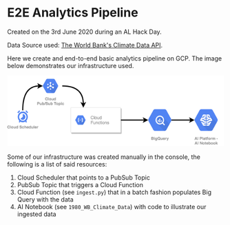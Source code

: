 # E2E Analytics Pipeline
Created on the 3rd June 2020 during an AL Hack Day.

Data Source used: [The World Bank's Climate Data API](https://datahelpdesk.worldbank.org/knowledgebase/articles/902061-climate-data-api).

Here we create and end-to-end basic analytics pipeline on GCP. The image below demonstrates our infrastructure used.

![alt text](Hack_Day_E2E.png "Basic Analytics Pipeline")

Some of our infrastructure was created manually in the console, the following is a list of said resources:

1. Cloud Scheduler that points to a PubSub Topic
2. PubSub Topic that triggers a Cloud Function
3. Cloud Function (see `ingest.py`) that in a batch fashion populates Big Query with the data
4. AI Notebook (see `1980_WB_Climate_Data`) with code to illustrate our ingested data
